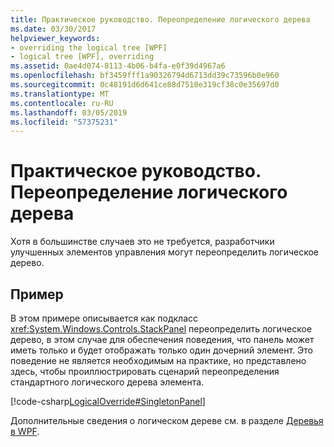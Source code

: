 ```yaml
---
title: Практическое руководство. Переопределение логического дерева
ms.date: 03/30/2017
helpviewer_keywords:
- overriding the logical tree [WPF]
- logical tree [WPF], overriding
ms.assetid: 0ae4d074-8113-4b06-b4fa-e0f39d4967a6
ms.openlocfilehash: bf3459fff1a90326794d6713dd39c73596b0e960
ms.sourcegitcommit: 0c48191d6d641ce88d7510e319cf38c0e35697d0
ms.translationtype: MT
ms.contentlocale: ru-RU
ms.lasthandoff: 03/05/2019
ms.locfileid: "57375231"
---
```

# <a name="how-to-override-the-logical-tree"></a>Практическое руководство. Переопределение логического дерева
Хотя в большинстве случаев это не требуется, разработчики улучшенных элементов управления могут переопределить логическое дерево.  
  
## <a name="example"></a>Пример  
 В этом примере описывается как подкласс <xref:System.Windows.Controls.StackPanel> переопределить логическое дерево, в этом случае для обеспечения поведения, что панель может иметь только и будет отображать только один дочерний элемент. Это поведение не является необходимым на практике, но представлено здесь, чтобы проиллюстрировать сценарий переопределения стандартного логического дерева элемента.  
  
 [!code-csharp[LogicalOverride#SingletonPanel](~/samples/snippets/csharp/VS_Snippets_Wpf/LogicalOverride/CSharp/SDKSampleLibrary/class1.cs#singletonpanel)]  
  
 Дополнительные сведения о логическом дереве см. в разделе [Деревья в WPF](trees-in-wpf.md).
